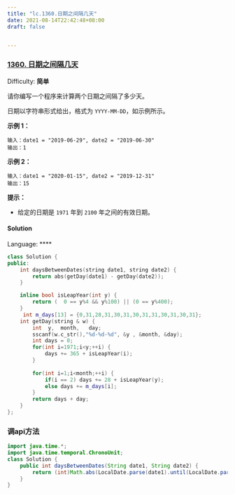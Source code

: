 ```yaml
---
title: "lc.1360.日期之间隔几天"
date: 2021-08-14T22:42:48+08:00
draft: false


---
```








### [1360\. 日期之间隔几天](https://leetcode-cn.com/problems/number-of-days-between-two-dates/)

Difficulty: **简单**


请你编写一个程序来计算两个日期之间隔了多少天。

日期以字符串形式给出，格式为 `YYYY-MM-DD`，如示例所示。

**示例 1：**

```
输入：date1 = "2019-06-29", date2 = "2019-06-30"
输出：1
```

**示例 2：**

```
输入：date1 = "2020-01-15", date2 = "2019-12-31"
输出：15
```

**提示：**

*   给定的日期是 `1971` 年到 `2100` 年之间的有效日期。


#### Solution

Language: ****









```cpp
class Solution {
public:
    int daysBetweenDates(string date1, string date2) {
        return abs(getDay(date1) - getDay(date2));
    }

    inline bool isLeapYear(int y) {
        return (  0 == y%4 && y%100) || (0 == y%400);
    }
     int m_days[13] = {0,31,28,31,30,31,30,31,31,30,31,30,31};
    int getDay(string & w) {
        int  y,  month,   day;
        sscanf(w.c_str(),"%d-%d-%d", &y , &month, &day);
        int days = 0;
        for(int i=1971;i<y;++i) {
            days += 365 + isLeapYear(i);
        }
       
        for(int i=1;i<month;++i) {
            if(i == 2) days += 28 + isLeapYear(y);
            else days += m_days[i];
        }
        return days + day;
    }
};
```







###  调api方法



```java
import java.time.*;
import java.time.temporal.ChronoUnit;
class Solution {
    public int daysBetweenDates(String date1, String date2) {
        return (int)Math.abs(LocalDate.parse(date1).until(LocalDate.parse(date2),ChronoUnit.DAYS));
    }
}
```

